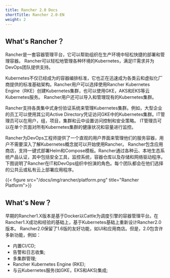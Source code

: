 ```yaml
---
title: Rancher 2.0 Docs
shortTitle: Rancher 2.0-EN
weight: 2
---
```


## What's Rancher？

Rancher是一套容器管理平台，它可以帮助组织在生产环境中轻松快捷的部署和管理容器。 Rancher可以轻松地管理各种环境的Kubernetes，满足IT需求并为DevOps团队提供支持。

Kubernetes不仅已经成为的容器编排标准，它也正在迅速成为各类云和虚拟化厂商提供的标准基础架构。Rancher用户可以选择使用Rancher Kubernetes Engine（RKE）创建Kubernetes集群，也可以使用GKE，AKS和EKS等云Kubernetes服务。 Rancher用户还可以导入和管理现有的Kubernetes集群。

Rancher支持各类集中式身份验证系统来管理Kubernetes集群。例如，大型企业的员工可以使用其公司Active Directory凭证访问GKE中的Kubernetes集群。IT管​​理员可以在用户，组，项目，集群和云中设置访问控制和安全策略。 IT管​​理员可以在单个页面对所有Kubernetes集群的健康状况和容量进行监控。

Rancher为DevOps工程师提供了一个直观的用户界面来管理他们的服务容器，用户不需要深入了解Kubernetes概念就可以开始使用Rancher。 Rancher包含应用商店，支持一键式部署Helm和Compose模板。Rancher通过各种云、本地生态系统产品认证，其中包括安全工具，监控系统，容器仓库以及存储和网络驱动程序。下图说明了Rancher在IT和DevOps组织中扮演的角色。每个团队都会在他们选择的公共云或私有云上部署应用程序。 

{{< figure src="/docs/img/rancher/platform.png" title="Rancher Platform">}}

## What's New？

早期的Rancher1.X版本是基于Docker以Cattle为调度引擎的容器管理平台。在Rancher1.X成功和经验的基础上，基于Kubernetes基础上重新设计Rancher2.0版本。 Rancher2.0保留了1.6版的友好功能，如UI和应用商店。但是，2.0包含许多新功能，例如：

- 内置CI/CD;
- 告警和日志收集;
- 多集群管理;
- Rancher Kubernetes Engine (RKE);
- 与云Kubernetes服务(如GKE，EKS和AKS)集成;
